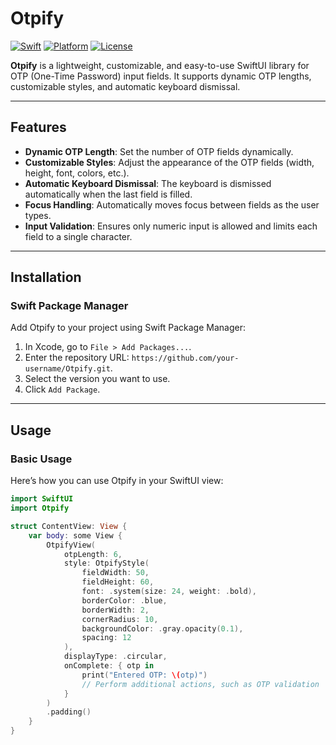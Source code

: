 # Otpify

[![Swift](https://img.shields.io/badge/Swift-5.5-orange.svg)](https://swift.org)
[![Platform](https://img.shields.io/badge/Platform-iOS%20|%20macOS%20|%20watchOS%20|%20tvOS-blue)](https://developer.apple.com)
[![License](https://img.shields.io/badge/License-MIT-lightgrey.svg)](https://opensource.org/licenses/MIT)

**Otpify** is a lightweight, customizable, and easy-to-use SwiftUI library for OTP (One-Time Password) input fields. It supports dynamic OTP lengths, customizable styles, and automatic keyboard dismissal.

---

## Features

- **Dynamic OTP Length**: Set the number of OTP fields dynamically.
- **Customizable Styles**: Adjust the appearance of the OTP fields (width, height, font, colors, etc.).
- **Automatic Keyboard Dismissal**: The keyboard is dismissed automatically when the last field is filled.
- **Focus Handling**: Automatically moves focus between fields as the user types.
- **Input Validation**: Ensures only numeric input is allowed and limits each field to a single character.

---

## Installation

### Swift Package Manager

Add Otpify to your project using Swift Package Manager:

1. In Xcode, go to `File > Add Packages...`.
2. Enter the repository URL: `https://github.com/your-username/Otpify.git`.
3. Select the version you want to use.
4. Click `Add Package`.

---

## Usage

### Basic Usage

Here’s how you can use Otpify in your SwiftUI view:

```swift
import SwiftUI
import Otpify

struct ContentView: View {
    var body: some View {
        OtpifyView(
            otpLength: 6,
            style: OtpifyStyle(
                fieldWidth: 50,
                fieldHeight: 60,
                font: .system(size: 24, weight: .bold),
                borderColor: .blue,
                borderWidth: 2,
                cornerRadius: 10,
                backgroundColor: .gray.opacity(0.1),
                spacing: 12
            ),
            displayType: .circular,
            onComplete: { otp in
                print("Entered OTP: \(otp)")
                // Perform additional actions, such as OTP validation
            }
        )
        .padding()
    }
}
